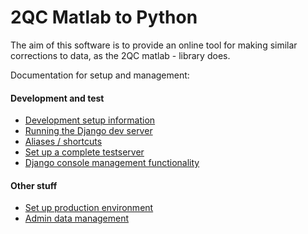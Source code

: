 
2QC Matlab to Python
====================

The aim of this software is to provide an online tool for making similar
corrections to data, as the 2QC matlab - library does.

Documentation for setup and management:

#### Development and test ####
* [Development setup information](SETUP.md)
* [Running the Django dev server](DJANGO.md)
* [Aliases / shortcuts](ALIASES.md)
* [Set up a complete testserver](TEST.md)
* [Django console management functionality](MANAGEMENT.md)

#### Other stuff ####
* [Set up production environment](../PRODUCTION.md)
* [Admin data management](../ADMIN.md)

